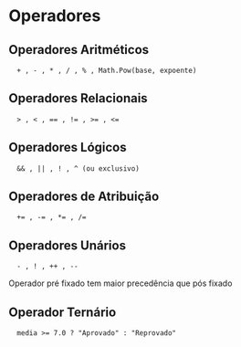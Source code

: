 # Operadores #

## Operadores Aritméticos ##

```
  + , - , * , / , % , Math.Pow(base, expoente)
```

## Operadores Relacionais ##

```
  > , < , == , != , >= , <=
```

## Operadores Lógicos ##

```
  && , || , ! , ^ (ou exclusivo)
```

## Operadores de Atribuição ##

```
  += , -= , *= , /=
```

## Operadores Unários ##

```
  - , ! , ++ , --
```

Operador pré fixado tem maior precedência que pós fixado


## Operador Ternário ##

```
  media >= 7.0 ? "Aprovado" : "Reprovado"
```



